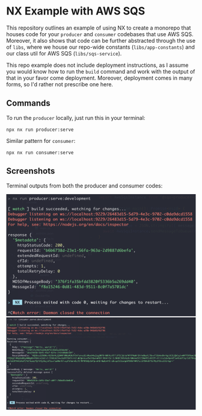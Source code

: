 # NX Example with AWS SQS

This repository outlines an example of using NX to create a monorepo that houses code for your `producer` and `consumer` codebases that use AWS SQS. Moreover, it also shows that code can be further abstracted through the use of `libs`, where we house our repo-wide constants (`libs/app-constants`) and our class util for AWS SQS (`libs/sqs-service`).

This repo example does not include deployment instructions, as I assume you would know how to run the `build` command and work with the output of that in your favor come deployment. Moreover, deployment comes in many forms, so I'd rather not prescribe one here.

## Commands

To run the `producer` locally, just run this in your terminal:

```
npx nx run producer:serve
```

Similar pattern for `consumer`:

```
npx nx run consumer:serve
```

## Screenshots

Terminal outputs from both the producer and consumer codes:

![producer](./docs/producer.png)
![consumer](./docs/consumer.png)
